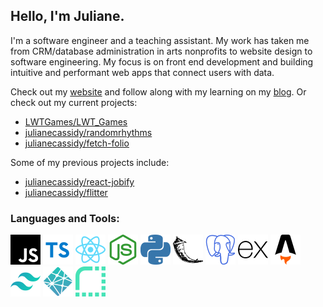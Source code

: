 ## Hello, I'm Juliane.

I'm a software engineer and a teaching assistant. My work has taken me from CRM/database administration in arts nonprofits to website design to software engineering. My focus is on front end development and building intuitive and performant web apps that connect users with data.

Check out my [website](https://julianecassidy.com) and follow along with my learning on my [blog](https://julianecassidy.com/blog). Or check out my current projects:

- [LWTGames/LWT_Games](https://github.com/LWTGames/LWT_Games)
- [julianecassidy/randomrhythms](https://github.com/julianecassidy/randomrhythms)
- [julianecassidy/fetch-folio](https://github.com/julianecassidy/fetch-folio)

Some of my previous projects include:

- [julianecassidy/react-jobify](https://github.com/julianecassidy/react-jobify)
- [julianecassidy/flitter](https://github.com/julianecassidy/flitter)

### Languages and Tools:

![JavaScript](/images/javascript.svg)
![TypeScript](/images/typescript.svg)
![React](/images/react.svg)
![Node.js](/images/nodedotjs.svg)
![Python](/images/python.svg)
![Flask](/images/flask.svg)
![PostgreSQL](/images/postgresql.svg)
![Express](/images/express.svg)
![Astro](/images/astro.svg)
![Tailwind](/images/tailwind.svg)
![Netlify](/images/netlify.svg)
![Render](/images/render.svg)

<br />
<br />
<!--
**julianecassidy/julianecassidy** is a ✨ _special_ ✨ repository because its `README.md` (this file) appears on your GitHub profile.

Here are some ideas to get you started:

- 🔭 I’m currently working on ...
- 🌱 I’m currently learning ...
- 👯 I’m looking to collaborate on ...
- 🤔 I’m looking for help with ...
- 💬 Ask me about ...
- 📫 How to reach me: ...
- 😄 Pronouns: ...
- ⚡ Fun fact: ...
-->
